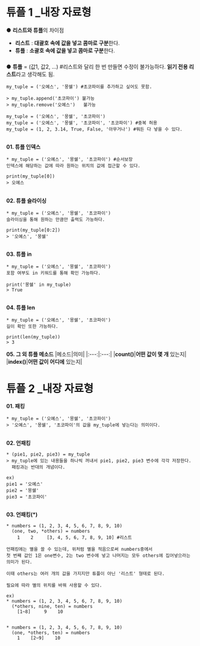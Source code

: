 # 튜플 1 _내장 자료형
● **리스트와 튜플**의 차이점
* **리스트** : **대괄호 속에 값을 넣고 콤마로 구분**한다.
* **튜플** : **소괄호 속에 값을 넣고 콤마로 구분**한다.
###
● **튜플** = (값1, 값2, ...) #리스트와 달리 한 번 만들면 수정이 불가능하다.
**읽기 전용 리스트**라고 생각해도 됨.
```
my_tuple = ('오예스', '몽쉘') #초코파이를 추가하고 싶어도 못함.

> my_tuple.append('초코파이') 불가능
> my_tuple.remove('오예스')   불가능
```
```
my_tuple = ('오예스', '몽쉘', '초코파이')
my_tuple = ('오예스', '몽쉘', '초코파이', '초코파이') #중복 허용
my_tuple = (1, 2, 3.14, True, False, '아무거나') #뭐든 다 넣을 수 있다.
```
##
**01. 튜플 인덱스**
```
* my_tuple = ('오예스', '몽쉘', '초코파이') #순서보장
인덱스에 해당하는 값에 따라 원하는 위치의 값에 접근할 수 있다.

print(my_tuple[0])
> 오예스
```
##
**02. 튜플 슬라이싱**
```
* my_tuple = ('오예스', '몽쉘', '초코파이')
슬라이싱을 통해 원하는 만큼만 출력도 가능하다.

print(my_tuple[0:2])
> '오예스', '몽쉘'
```
##
**03. 튜플 in**
```
* my_tuple = ('오예스', '몽쉘', '초코파이')
포함 여부도 in 키워드를 통해 확인 가능하다.

print('몽쉘' in my_tuple)
> True
```
##
**04. 튜플 len**
```
* my_tuple = ('오예스', '몽쉘', '초코파이')
길이 확인 또한 가능하다.

print(len(my_tuple))
> 3
```
**05. 그 외 튜플 메소드**
|메소드|의미|
|:---:|:---:|
|**count()**|**어떤 값이 몇 개** 있는지|
|**index()**|**어떤 값이 어디에** 있는지|

# 튜플 2 _내장 자료형
**01. 패킹**
```
* my_tuple = ('오예스', '몽쉘', '초코파이')
> '오예스', '몽쉘', '초코파이'의 값을 my_tuple에 넣는다는 의미이다. 
```
##
**02. 언패킹**
```
* (pie1, pie2, pie3) = my_tuple
> my_tuple에 있는 내용들을 하나씩 꺼내서 pie1, pie2, pie3 변수에 각각 저장한다.
  패킹과는 반대의 개념이다.

ex)
pie1 = '오예스'
pie2 = '몽쉘'
pie3 = '초코파이'
```
##
**03. 언패킹(*)**
```
* numbers = (1, 2, 3, 4, 5, 6, 7, 8, 9, 10)
  (one, two, *others) = numbers
    1    2     [3, 4, 5, 6, 7, 8, 9, 10] #리스트

언패킹에는 별을 쓸 수 있는데, 위처럼 별을 적음으로써 numbers중에서 
첫 번째 값인 1은 one변수, 2는 two 변수에 넣고 나머지는 모두 others에 집어넣으라는 의미가 된다.

이때 others는 여러 개의 값을 가지지만 튜플이 아닌 '리스트' 형태로 된다.
```
```
필요에 따라 별의 위치를 바꿔 사용할 수 있다.

ex)
* numbers = (1, 2, 3, 4, 5, 6, 7, 8, 9, 10)
  (*others, nine, ten) = numbers
    [1~8]     9    10


* numbers = (1, 2, 3, 4, 5, 6, 7, 8, 9, 10)
  (one, *others, ten) = numbers
    1    [2~9]    10
```
